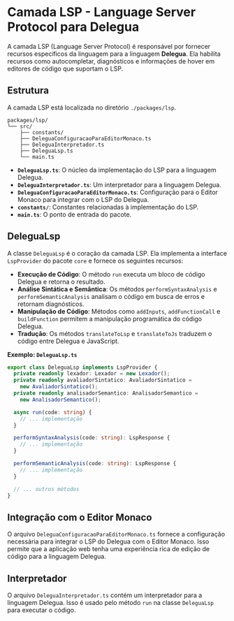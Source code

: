 # Camada LSP - Language Server Protocol para Delegua

A camada LSP (Language Server Protocol) é responsável por fornecer recursos específicos da linguagem para a linguagem **Delegua**. Ela habilita recursos como autocompletar, diagnósticos e informações de hover em editores de código que suportam o LSP.

## Estrutura

A camada LSP está localizada no diretório `./packages/lsp`.

```
packages/lsp/
└── src/
    ├── constants/
    ├── DeleguaConfiguracaoParaEditorMonaco.ts
    ├── DeleguaInterpretador.ts
    ├── DeleguaLsp.ts
    └── main.ts
```

- **`DeleguaLsp.ts`**: O núcleo da implementação do LSP para a linguagem Delegua.
- **`DeleguaInterpretador.ts`**: Um interpretador para a linguagem Delegua.
- **`DeleguaConfiguracaoParaEditorMonaco.ts`**: Configuração para o Editor Monaco para integrar com o LSP do Delegua.
- **`constants/`**: Constantes relacionadas à implementação do LSP.
- **`main.ts`**: O ponto de entrada do pacote.

## DeleguaLsp

A classe `DeleguaLsp` é o coração da camada LSP. Ela implementa a interface `LspProvider` do pacote `core` e fornece os seguintes recursos:

- **Execução de Código**: O método `run` executa um bloco de código Delegua e retorna o resultado.
- **Análise Sintática e Semântica**: Os métodos `performSyntaxAnalysis` e `performSemanticAnalysis` analisam o código em busca de erros e retornam diagnósticos.
- **Manipulação de Código**: Métodos como `addInputs`, `addFunctionCall` e `buildFunction` permitem a manipulação programática do código Delegua.
- **Tradução**: Os métodos `translateToLsp` e `translateToJs` traduzem o código entre Delegua e JavaScript.

**Exemplo: `DeleguaLsp.ts`**

```typescript
export class DeleguaLsp implements LspProvider {
  private readonly lexador: Lexador = new Lexador();
  private readonly avaliadorSintatico: AvaliadorSintatico =
    new AvaliadorSintatico();
  private readonly analisadorSemantico: AnalisadorSemantico =
    new AnalisadorSemantico();

  async run(code: string) {
    // ... implementação
  }

  performSyntaxAnalysis(code: string): LspResponse {
    // ... implementação
  }

  performSemanticAnalysis(code: string): LspResponse {
    // ... implementação
  }

  // ... outros métodos
}
```

## Integração com o Editor Monaco

O arquivo `DeleguaConfiguracaoParaEditorMonaco.ts` fornece a configuração necessária para integrar o LSP do Delegua com o Editor Monaco. Isso permite que a aplicação web tenha uma experiência rica de edição de código para a linguagem Delegua.

## Interpretador

O arquivo `DeleguaInterpretador.ts` contém um interpretador para a linguagem Delegua. Isso é usado pelo método `run` na classe `DeleguaLsp` para executar o código.